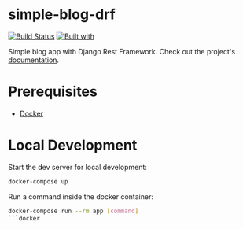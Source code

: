 # simple-blog-drf

[![Build Status](https://travis-ci.org/danielcoker/simple-blog-drf.svg?branch=master)](https://travis-ci.org/danielcoker/simple-blog-drf)
[![Built with](https://img.shields.io/badge/Built_with-Cookiecutter_Django_Rest-F7B633.svg)](https://github.com/agconti/cookiecutter-django-rest)

Simple blog app with Django Rest Framework. Check out the project's [documentation](http://danielcoker.github.io/simple-blog-drf/).

# Prerequisites

- [Docker](https://docs.docker.com/docker-for-mac/install/)

# Local Development

Start the dev server for local development:

```bash
docker-compose up
```

Run a command inside the docker container:

````bash
docker-compose run --rm app [command]
```docker
````
